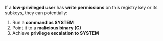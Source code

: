 If a **low-privileged user** has **write permissions** on this registry key or its subkeys, they can potentially:
1. Run a **command as SYSTEM**
2. Point it to a **malicious binary (C)**
3. Achieve **privilege escalation to SYSTEM**